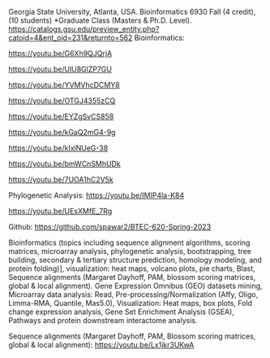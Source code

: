 Georgia State University, Atlanta, USA. Bioinformatics 6930 Fall (4 credit), (10 students) *Graduate Class (Masters & Ph.D. Level).
https://catalogs.gsu.edu/preview_entity.php?catoid=4&ent_oid=231&returnto=562
Bioinformatics: 

https://youtu.be/G6Xh9QJQrjA

https://youtu.be/UlU8GlZP7GU

https://youtu.be/YVMVhcDCMY8

https://youtu.be/OTGJ4355zCQ

https://youtu.be/EYZgSvCS858

https://youtu.be/kGaQ2mG4-9g

https://youtu.be/kIxlNUeG-38

https://youtu.be/bmWCnSMhUDk

https://youtu.be/7UOA1hC2V5k

Phylogenetic Analysis: https://youtu.be/IMIP4la-K84

https://youtu.be/UEsXMfE_7Rg

Github: https://github.com/spawar2/BTEC-620-Spring-2023

Bioinformatics (topics including sequence alignment algorithms, scoring matrices, microarray analysis, phylogenetic analysis, bootstrapping, tree building, secondary & tertiary structure prediction, homology modeling, and protein folding)], visualization: heat maps, volcano plots, pie charts, Blast, Sequence alignments (Margaret Dayhoff, PAM, blossom scoring matrices, global & local alignment). Gene Expression Omnibus (GEO) datasets mining, Microarray data analysis: Read, Pre-processing/Normalization (Affy, Oligo, Limma-RMA, Quantile, Mas5.0), Visualization: Heat maps, box plots, Fold change expression analysis, Gene Set Enrichment Analysis (GSEA), Pathways and protein downstream interactome analysis.

Sequence alignments (Margaret Dayhoff, PAM, Blossom scoring matrices, global & local alignment): https://youtu.be/Lx1jkr3UKwA
